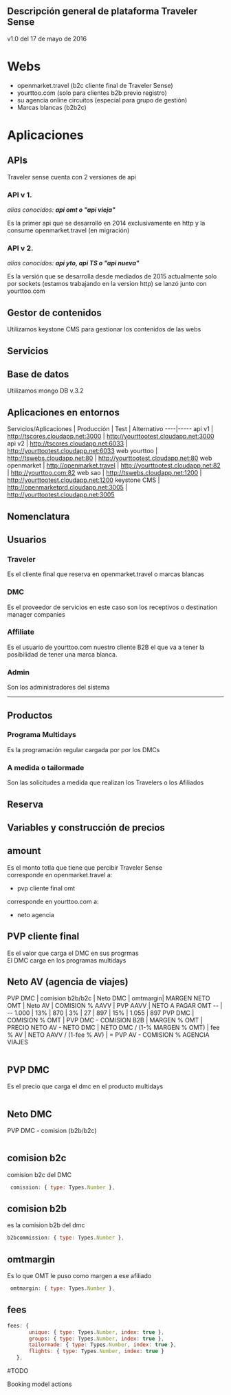 Descripción general de plataforma Traveler Sense
--------------

v1.0 del 17 de mayo de 2016

# Webs
* openmarket.travel (b2c cliente final de Traveler Sense)
* yourttoo.com (solo para clientes b2b previo registro)
* su agencia online circuitos (especial para grupo de gestión)
* Marcas blancas (b2b2c)

# Aplicaciones

## APIs
Traveler sense cuenta con 2 versiones de api

### API v 1.
_alias conocidos: **api omt o "api vieja"**_  

Es la primer api que se desarrolló en 2014 exclusivamente en http y la consume openmarket.travel (en migración)

### API v 2.
_alias conocidos: **api yto, api TS o "api nueva"**_  

Es la versión que se desarrolla desde mediados de 2015 actualmente solo por sockets (estamos trabajando en la version http) se lanzó junto con yourttoo.com

## Gestor de contenidos
Utilizamos keystone CMS para gestionar los contenidos de las webs

## Servicios

## Base de datos
Utilizamos mongo DB v.3.2

## Aplicaciones en entornos

Servicios/Aplicaciones | Producción | Test | Alternativo
----|-----
api v1 | http://tscores.cloudapp.net:3000 | http://yourttootest.cloudapp.net:3000
api v2 | http://tscores.cloudapp.net:6033 | http://yourttootest.cloudapp.net:6033
web yourttoo | http://tswebs.cloudapp.net:80 | http://yourttootest.cloudapp.net:80
web openmarket | http://openmarket.travel | http://yourttootest.cloudapp.net:82 | http://yourttoo.com:82
web sao | http://tswebs.cloudapp.net:1200 | http://yourttootest.cloudapp.net:1200
keystone CMS | http://openmarketprd.cloudapp.net:3005 | http://yourttootest.cloudapp.net:3005



Nomenclatura
--------------

## Usuarios

### Traveler
Es el cliente final que reserva en openmarket.travel o marcas blancas

### DMC
Es el proveedor de servicios en este caso son los receptivos o destination manager companies

### Affiliate
Es el usuario de yourttoo.com nuestro cliente B2B el que va a tener la posibilidad de tener una marca blanca.

### Admin
Son los administradores del sistema

-----

## Productos

### Programa Multidays
Es la programación regular cargada por por los DMCs

### A medida o tailormade
Son las solicitudes a medida que realizan los Travelers o los Afiliados



Reserva
---------------
## Variables y construcción de precios

## amount
Es el monto totla que tiene que percibir Traveler Sense  
corresponde en openmarket.travel a:

* pvp cliente final omt  

corresponde en yourttoo.com a:
* neto agencia

## PVP cliente final
Es el valor que carga el DMC en sus progrmas  
El DMC carga en los programas multidays

## Neto AV (agencia de viajes)

PVP DMC	| comision b2b/b2c	| Neto DMC | omtmargin| MARGEN NETO OMT | Neto AV | COMISION % AAVV | PVP AAVV	 | NETO A PAGAR OMT
-- | --
1.000	 | 13%	 | 870 | 3%	| 27	 | 897	 | 15% | 	1.055	 | 897
PVP DMC | COMISION % OMT | PVP DMC - COMISION B2B | MARGEN % OMT | PRECIO NETO AV - NETO DMC | NETO DMC / (1-% MARGEN % OMT) | fee % AV | NETO AAVV / (1-fee % AV) | = PVP AV - COMISION % AGENCIA  VIAJES



```javascript
```
## PVP DMC
Es el precio que carga el dmc en el producto multidays

```javascript
```
## Neto DMC
PVP DMC - comision (b2b/b2c)
```javascript
```
## comision b2c
comision b2c del DMC
```javascript
 comission: { type: Types.Number },
```
## comision b2b
es la comision b2b del dmc
```javascript
b2bcommission: { type: Types.Number },
```
## omtmargin
Es lo que OMT le puso como margen a ese afiliado
```javascript
 omtmargin: { type: Types.Number },
```
## fees
```javascript
fees: {
       unique: { type: Types.Number, index: true },
       groups: { type: Types.Number, index: true },
       tailormade: { type: Types.Number, index: true },
       flights: { type: Types.Number, index: true }
   },
```


#TODO

Booking model actions
